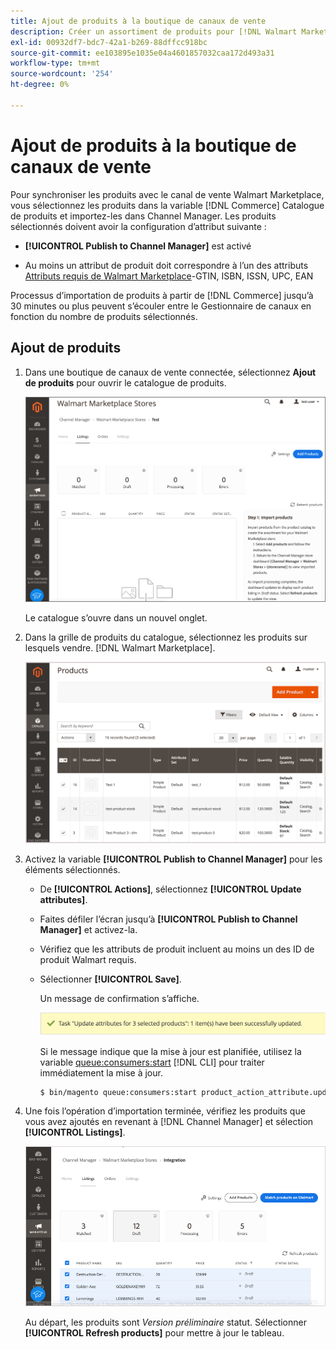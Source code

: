 ```yaml
---
title: Ajout de produits à la boutique de canaux de vente
description: Créer un assortiment de produits pour [!DNL Walmart Marketplace] ventes en ajoutant des produits du catalogue au canal de vente
exl-id: 00932df7-bdc7-42a1-b269-88dffcc918bc
source-git-commit: ee103895e1035e04a4601857032caa172d493a31
workflow-type: tm+mt
source-wordcount: '254'
ht-degree: 0%

---
```



# Ajout de produits à la boutique de canaux de vente

Pour synchroniser les produits avec le canal de vente Walmart Marketplace, vous sélectionnez les produits dans la variable [!DNL Commerce] Catalogue de produits et importez-les dans Channel Manager. Les produits sélectionnés doivent avoir la configuration d’attribut suivante :

- **[!UICONTROL Publish to Channel Manager]** est activé

- Au moins un attribut de produit doit correspondre à l’un des attributs [Attributs requis de Walmart Marketplace](map-catalog-attributes.md)-GTIN, ISBN, ISSN, UPC, EAN

Processus d’importation de produits à partir de [!DNL Commerce] jusqu’à 30 minutes ou plus peuvent s’écouler entre le Gestionnaire de canaux en fonction du nombre de produits sélectionnés.

## Ajout de produits

1. Dans une boutique de canaux de vente connectée, sélectionnez **Ajout de produits** pour ouvrir le catalogue de produits.

   ![Ajout de produits à la boutique de canaux de vente](assets/add-initial-products-to-connected-channel.png)

   Le catalogue s’ouvre dans un nouvel onglet.

1. Dans la grille de produits du catalogue, sélectionnez les produits sur lesquels vendre. [!DNL Walmart Marketplace].

   ![Envoi de produits à la boutique de canaux de vente](assets/select-products-from-catalog.png)

1. Activez la variable **[!UICONTROL Publish to Channel Manager]** pour les éléments sélectionnés.

   - De **[!UICONTROL Actions]**, sélectionnez **[!UICONTROL Update attributes]**.

   - Faites défiler l’écran jusqu’à **[!UICONTROL Publish to Channel Manager]** et activez-la.

   - Vérifiez que les attributs de produit incluent au moins un des ID de produit Walmart requis.

   - Sélectionner **[!UICONTROL Save]**.

      Un message de confirmation s’affiche.

      ![Message de confirmation d’importation de produit du catalogue au canal de vente](assets/product-import-from-catalog-confirmation.png)

      Si le message indique que la mise à jour est planifiée, utilisez la variable [queue:consumers:start](https://devdocs.magento.com/guides/v2.4/config-guide/cli/config-cli-subcommands-queue.html) [!DNL CLI] pour traiter immédiatement la mise à jour.

      ```bash
      $ bin/magento queue:consumers:start product_action_attribute.update
      ```

1. Une fois l’opération d’importation terminée, vérifiez les produits que vous avez ajoutés en revenant à [!DNL Channel Manager] et sélection **[!UICONTROL Listings]**.

   ![Produits importés sur le canal de vente connecté](assets/products-in-marketplace-sales-channel.png)

   Au départ, les produits sont *Version préliminaire* statut. Sélectionner **[!UICONTROL Refresh products]** pour mettre à jour le tableau.

